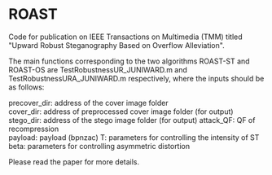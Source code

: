 # ROAST
Code for publication on IEEE Transactions on Multimedia (TMM) titled "Upward Robust Steganography Based on Overflow Alleviation".

The main functions corresponding to the two algorithms ROAST-ST and ROAST-OS are TestRobustnessUR_JUNIWARD.m and TestRobustnessURA_JUNIWARD.m respectively, 
where the inputs should be as follows: 

precover_dir: address of the cover image folder  
cover_dir: address of preprocessed cover image folder (for output)
stego_dir: address of the stego image folder (for output)
attack_QF: QF of recompression  
payload: payload (bpnzac)
T: parameters for controlling the intensity of ST 
beta: parameters for controlling asymmetric distortion

Please read the paper for more details.
